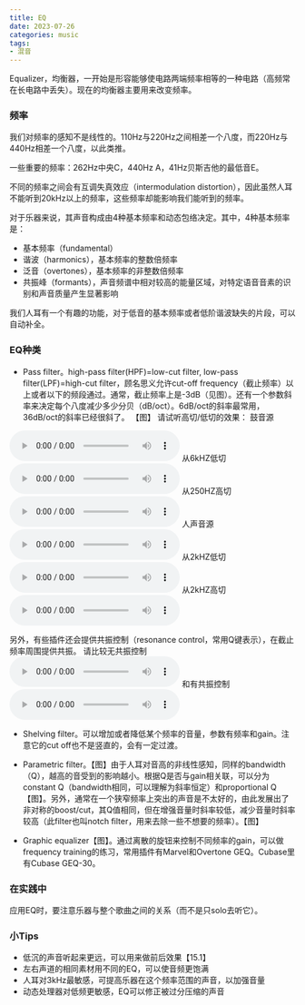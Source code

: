 ```yaml
---
title: EQ
date: 2023-07-26
categories: music
tags:
- 混音
---
```


Equalizer，均衡器，一开始是形容能够使电路两端频率相等的一种电路（高频常在长电路中丢失）。现在的均衡器主要用来改变频率。

### 频率
我们对频率的感知不是线性的。110Hz与220Hz之间相差一个八度，而220Hz与440Hz相差一个八度，以此类推。

一些重要的频率：262Hz中央C，440Hz A，41Hz贝斯吉他的最低音E。

不同的频率之间会有互调失真效应（intermodulation distortion），因此虽然人耳不能听到20kHz以上的频率，这些频率却能影响我们能听到的频率。

对于乐器来说，其声音构成由4种基本频率和动态包络决定。其中，4种基本频率是：
- 基本频率（fundamental）
- 谐波（harmonics），基本频率的整数倍频率
- 泛音（overtones），基本频率的非整数倍频率
- 共振峰（formants），声音频谱中相对较高的能量区域，对特定语音音素的识别和声音质量产生显著影响

我们人耳有一个有趣的功能，对于低音的基本频率或者低阶谐波缺失的片段，可以自动补全。

### EQ种类
- Pass filter。high-pass filter(HPF)=low-cut filter, low-pass filter(LPF)=high-cut filter，顾名思义允许cut-off frequency（截止频率）以上或者以下的频段通过。通常，截止频率上是-3dB（见图）。还有一个参数斜率来决定每个八度减少多少分贝（dB/oct）。6dB/oct的斜率最常用，36dB/oct的斜率已经很斜了。
【图】
请试听高切/低切的效果：
鼓音源
<audio controls>
  <source src="/assets/music/15.3.wav" type="audio/wav">
</audio>
从6kHZ低切
<audio controls>
  <source src="/assets/music/15.8.wav" type="audio/wav">
</audio>
从250HZ高切
<audio controls>
  <source src="/assets/music/15.12.wav" type="audio/wav">
</audio>
人声音源
<audio controls>
  <source src="/assets/music/15.14.wav" type="audio/wav">
</audio>
从2kHZ低切
<audio controls>
  <source src="/assets/music/15.18.wav" type="audio/wav">
</audio>
从2kHZ高切
<audio controls>
  <source src="/assets/music/15.22.wav" type="audio/wav">
</audio>

另外，有些插件还会提供共振控制（resonance control，常用Q键表示），在截止频率周围提供共振。
请比较无共振控制
<audio controls>
  <source src="/assets/music/15.37.wav" type="audio/wav">
</audio>
和有共振控制
<audio controls>
  <source src="/assets/music/15.38.wav" type="audio/wav">
</audio>

- Shelving filter。可以增加或者降低某个频率的音量，参数有频率和gain。注意它的cut off也不是竖直的，会有一定过渡。

- Parametric filter。【图】由于人耳对音高的非线性感知，同样的bandwidth（Q），越高的音受到的影响越小。根据Q是否与gain相关联，可以分为constant Q（bandwidth相同，可以理解为斜率恒定）和proportional Q【图】。另外，通常在一个狭窄频率上突出的声音是不太好的，由此发展出了非对称的boost/cut，其Q值相同，但在增强音量时斜率较低，减少音量时斜率较高（此filter也叫notch filter，用来去除一些不想要的频率）。【图】

- Graphic equalizer【图】。通过离散的旋钮来控制不同频率的gain，可以做frequency training的练习，常用插件有Marvel和Overtone GEQ。Cubase里有Cubase GEQ-30。

### 在实践中
应用EQ时，要注意乐器与整个歌曲之间的关系（而不是只solo去听它）。

### 小Tips
- 低沉的声音听起来更远，可以用来做前后效果【15.1】
- 左右声道的相同素材用不同的EQ，可以使音频更饱满
- 人耳对3kHz最敏感，可提高乐器在这个频率范围的声音，以加强音量
- 动态处理器对低频更敏感，EQ可以修正被过分压缩的声音